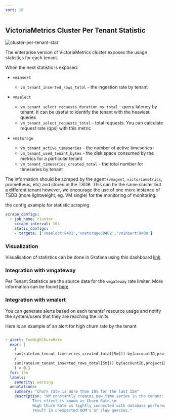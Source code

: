 ```yaml
---
sort: 10
---
```


## VictoriaMetrics Cluster Per Tenant Statistic

<img alt="cluster-per-tenant-stat" src="per-tenant-stats.jpg">

The enterprise version of VictoriaMetrics cluster exposes the usage statistics for each tenant.

When the next statistic is exposed:

- `vminsert`

    * `vm_tenant_inserted_rows_total` -  the ingestion rate by tenant
- `vmselect`

    * `vm_tenant_select_requests_duration_ms_total` -  query latency by tenant. It can be useful to identify the tenant with the heaviest queries
    * `vm_tenant_select_requests_total` - total requests. You can calculate request rate (qps) with this metric

- `vmstorage`
    * `vm_tenant_active_timeseries`  - the number of active timeseries
    * `vm_tenant_used_tenant_bytes` - the disk space consumed by the metrics for a particular tenant
    * `vm_tenant_timeseries_created_total` - the total number for timeseries by tenant


The information should be scraped by the agent (`vmagent`, `victoriametrics`, prometheus, etc) and stored in the TSDB. This can be the same cluster but a different tenant however, we encourage the use of one more instance of TSDB (more lightweight, eg. VM single) for the monitoring of monitoring.

the config example for statistic scraping

```yaml
scrape_configs:
  - job_name: cluster
    scrape_interval: 10s
    static_configs:
    - targets: ['vmselect:8481','vmstorage:8482','vminsert:8480']
```

### Visualization

Visualisation of statistics can be done in Grafana using this dashboard [link](https://github.com/VictoriaMetrics/VictoriaMetrics/tree/cluster/dashboards/clusterbytenant.json)


### Integration with vmgateway

Per Tenant Statistics are the source data for the `vmgateway` rate limiter. More information can be found [here](https://victoriametrics.github.io/vmgateway.html)

### Integration with vmalert

You can generate alerts based on each tenants' resource usage and notify the system/users that they are reaching the limits.

Here is an example of an alert for high churn rate by the tenant

```yaml

- alert: TooHighChurnRate
  expr: |
    (
    sum(rate(vm_tenant_timeseries_created_total[5m])) by(accountID,projectID)
    /
    sum(rate(vm_tenant_inserted_rows_total[5m])) by(accountID,projectID)
    ) > 0.1
  for: 15m
  labels:
    severity: warning
  annotations:
    summary: "Churn rate is more than 10% for the last 15m"
    description: "VM constantly creates new time series in the tenant: {{ $labels.accountID }}:{{ $labels.projectID }}.\n
            This effect is known as Churn Rate.\n
            High Churn Rate is tightly connected with database performance and may
            result in unexpected OOM's or slow queries."
```
